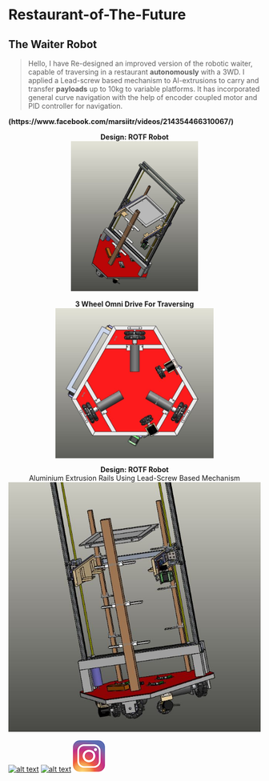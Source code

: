 # Restaurant-of-The-Future

## The Waiter Robot
> Hello, 
> I have Re-designed an improved version of the robotic waiter, capable of traversing in a restaurant <b>autonomously</b> with a 3WD. 
> I applied a Lead-screw based mechanism to Al-extrusions to carry and transfer <b>payloads</b> up to 10kg to variable platforms.
> It has incorporated general curve navigation with the help of encoder coupled motor and PID controller for navigation.
<b>
(https://www.facebook.com/marsiitr/videos/214354466310067/)
</b>

<p align="center">
  <b>Design: ROTF Robot</b><br>
  <img src="https://github.com/visvash/Restaurant-of-The-Future/blob/master/images/rotf5.JPG" height=300>
</p>
<p align="center">
  <b>3 Wheel Omni Drive For Traversing</b><br>
  <img src="https://github.com/visvash/Restaurant-of-The-Future/blob/master/images/rotf2.JPG" height=300 align="center">
</p>
<p align="center">
  <b>Design: ROTF Robot</b><br>Aluminium Extrusion Rails Using Lead-Screw Based Mechanism
  <img src="https://github.com/visvash/Restaurant-of-The-Future/blob/master/images/rotf1.JPG">
</p>


[![alt text][1.1]][1]
[![alt text][2.1]][2]
[![alt text][3.1]][3]

[1.1]: http://i.imgur.com/tXSoThF.png (LinkedIn)
[2.1]: http://i.imgur.com/P3YfQoD.png (Facebook)
[3.1]: https://github.com/visvash/Restaurant-of-The-Future/blob/master/images/ig.png (Instagram)

[1]: https://www.linkedin.com/in/visvash-attri/
[2]: https://www.facebook.com/visvash.attri
[3]: https://www.instagram.com/visvash_attri/
